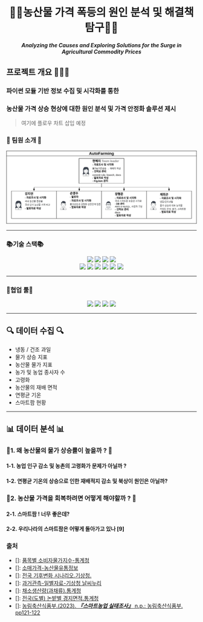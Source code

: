 
# <div align="center"> 🧅🍎농산물 가격 폭등의 원인 분석 및 해결책 탐구🍎🧅</div>


##### <div align="center">Analyzing the Causes and Exploring Solutions for the Surge in Agricultural Commodity Prices</div>



## 프로젝트 개요  🍎🍐🧅
### 파이썬 모듈 기반 정보 수집 및 시각화를 통한
### 농산물 가격 상승 현상에 대한 원인 분석 및 가격 안정화 솔루션 제시

> 여기에 플로우 차트 삽입 예정

### 👥 팀원 소개 👥
<img src="https://raw.githubusercontent.com/JangHyeongJun-0523/EDA_Project/main/TeamRole.webp"> 

<hr>

### 📚기술 스택📚
<div align=center> 
    <img src="https://img.shields.io/badge/python-3776AB?style=for-the-badge&logo=python&logoColor=white"> 
    <img src="https://img.shields.io/badge/jupyter-F37626?style=for-the-badge&logo=jupyter&logoColor=white"> 
    <img src="https://img.shields.io/badge/mysql-4479A1?style=for-the-badge&logo=mysql&logoColor=white"> 
    <img src="https://img.shields.io/badge/amazonaws-232F3E?style=for-the-badge&logo=amazonaws&logoColor=white">
    <br>
    <img src="https://img.shields.io/badge/prophet-6236FF?style=for-the-badge&logo=prophet&logoColor=white">
    <img src="https://img.shields.io/badge/folium-77B829?style=for-the-badge&logo=folium&logoColor=white">
    <img src="https://img.shields.io/badge/pandas-150458?style=for-the-badge&logo=pandas&logoColor=white">
    <img src="https://img.shields.io/badge/numpy-013243?style=for-the-badge&logo=numpy&logoColor=white">
    <img src="https://img.shields.io/badge/selenium-43B02A?style=for-the-badge&logo=selenium&logoColor=white">
    <img src="https://img.shields.io/badge/beautifulsope-150458?style=for-the-badge&logo=beautifulsope&logoColor=white">
    <br>
    <hr>
</div>  

### 💬협업 툴💬
  <div align=center> 
    <img src="https://img.shields.io/badge/git-F05032?style=for-the-badge&logo=git&logoColor=white">
    <img src="https://img.shields.io/badge/github-181717?style=for-the-badge&logo=github&logoColor=white">
    <img src="https://img.shields.io/badge/slack-4A154B?style=for-the-badge&logo=slack&logoColor=white">
    <img src="https://img.shields.io/badge/figjam-F24E1E?style=for-the-badge&logo=figma&logoColor=white">
</div>
<hr>

##  🔍 데이터 수집 🔍
* 냉동 / 건조 과일 
* 물가 상승 지표
* 농산물 물가 지표
* 농가 및 농업 종사자 수 
* 고령화 
* 농산물의 재배 면적 
* 연평균 기온
* 스마트팜 현황
---
## 📊 데이터 분석 📊

###  🍎1. 왜 농산물의 물가 상승률이 높을까 ? 🍎
####  1-1. 농업 인구 감소 및 농촌의 고령화가 문제가 아닐까 ? 
#### 1-2. 연평균 기온의 상승으로 인한 재배적지 감소 및 북상이 원인은 아닐까?
### 🧅2. 농산물 가격을 회복하려면 어떻게 해야할까 ? 🧅
#### 2-1.  스마트팜 ! 너무 좋은데? 
#### 2-2. 우리나라의 스마트팜은 어떻게 돌아가고 있나 [9]


### 출처
- []: [품목별 소비자물가지수-통계청](https://kosis.kr/statHtml/statHtml.do?orgId=101&tblId=DT_1ET0017)
- []: [소매가격-농산물유통정보](https://www.kamis.or.kr/customer/main/main.do)
- []: [전국 기후변화 시나리오.기상청.](http://www.climate.go.kr/home/CCS/regionclimate/main_view.html)
- []: [과거관측-일별자료-기상청 날씨누리](https://www.weather.go.kr/w/obs-climate/land/past-obs/obs-by-day.do?stn=108&yy=2005&mm=3&obs=1)
- []: [채소생산량(과채류).통계청](https://kosis.kr/statHtml/statHtml.do?orgId=101&tblId=DT_1ET0027&vw_cd=MT_ZTITLE&[…]th=MT_ZTITLE&path=%252FstatisticsList%252FstatisticsListIndex.do)
- []: [전국(도별) 논밭별 경지면적.통계청](https://kosis.kr/statHtml/statHtml.do?orgId=101&tblId=DT_1ET0027&vw_cd=MT_ZTITLE&[…]th=MT_ZTITLE&path=%252FstatisticsList%252FstatisticsListIndex.do)
- []: [농림축산식품부.(2023). ***『스마트농업 실태조사』*** n.p.: 농림축산식품부. pp121-122](https://www.smartfarmkorea.net/file/download.do;jsessionid=AK3Mg84InUsxoe9loLVYtG4Dsi1LPJh9DsX7YRkkCdLy1wVazSOSFqg2ag3I8a2s.ICTfusionwas2_servlet_smffront?fileId=3365&type=BBS)